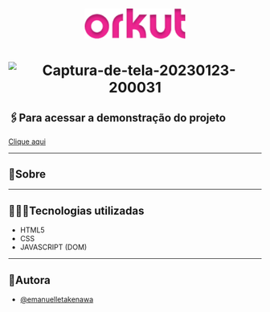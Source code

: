 <h1 align="center">
     <img src="src/img/orkut.png" alt="logo" width=200>
</h1>

<h1 align="center">
    <img src="https://i.ibb.co/Mh95ssq/Captura-de-tela-20230123-200031.png" alt="Captura-de-tela-20230123-200031" width=500 >
</h1>


## 🖇️Para acessar a demonstração do projeto

[Clique aqui](https://interface-orkut.vercel.app/) 


<hr>

## 📜Sobre



<hr>

## 👩🏻‍💻Tecnologias utilizadas
- HTML5
- CSS
- JAVASCRIPT (DOM)

<hr>

## 🧡Autora
- [@emanuelletakenawa](https://github.com/emanuelletakenawa)
